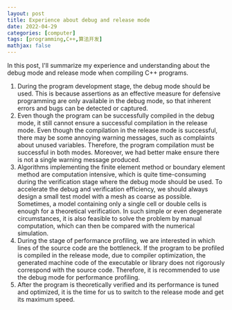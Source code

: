 ```yaml
---
layout: post
title: Experience about debug and release mode
date: 2022-04-29
categories: [computer]
tags: [programming,C++,算法开发]
mathjax: false
---
```


In this post, I'll summarize my experience and understanding about the debug mode and release mode when compiling C++ programs.

1. During the program development stage, the debug mode should be used. This is because assertions as an effective measure for defensive programming are only available in the debug mode, so that inherent errors and bugs can be detected or captured.
2. Even though the program can be successfully compiled in the debug mode, it still cannot ensure a successful compilation in the release mode. Even though the compilation in the release mode is successful, there may be some annoying warning messages, such as complaints about unused variables. Therefore, the program compilation must be successful in both modes. Moreover, we had better make ensure there is not a single warning message produced.
3. Algorithms implementing the finite element method or boundary element method are computation intensive, which is quite time-consuming during the verification stage where the debug mode should be used. To accelerate the debug and verification efficiency, we should always design a small test model with a mesh as coarse as possible. Sometimes, a model containing only a single cell or double cells is enough for a theoretical verification. In such simple or even degenerate circumstances, it is also feasible to solve the problem by manual computation, which can then be compared with the numerical simulation.
4. During the stage of performance profiling, we are interested in which lines of the source code are the bottleneck. If the program to be profiled is compiled in the release mode, due to compiler optimization, the generated machine code of the executable or library does not rigorously correspond with the source code. Therefore, it is recommended to use the debug mode for performance profiling.
5. After the program is theoretically verified and its performance is tuned and optimized, it is the time for us to switch to the release mode and get its maximum speed.
